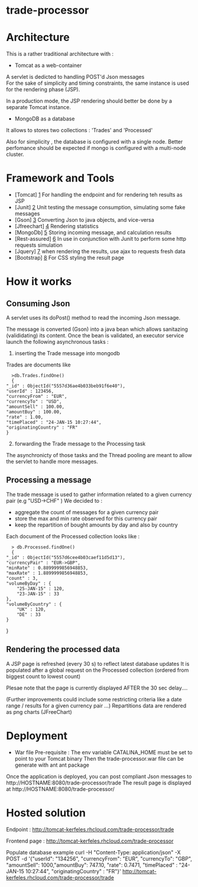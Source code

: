 # trade-processor

Architecture
==============

This is a rather traditional architecture with :

* Tomcat as a web-container 

A servlet is dedicted to handling POST'd Json messages   
For the sake of simplicity and timing constraints, the same instance is used for the rendering phase (JSP).

In a production mode, the JSP rendering should better be done  by a separate Tomcat instance.

* MongoDB as a database

It allows to stores two collections  : 'Trades' and 'Processed'
 
Also for simplicity , the database is configured with a single node. 
Better perfomance should be expected if mongo is configured with a multi-node cluster.


Framework and Tools
====================
* [Tomcat] [1] For handling the endpoint and for rendering teh results as JSP
* [Junit] [2] Unit testing the message consumption, simulating some fake messages
* [Gson] [3] Converting Json to java objects, and vice-versa
* [Jfreechart] [4] Rendering statistics
* [MongoDb] [5] Storing incoming message, and calculation results
* [Rest-assured] [6] In use in conjunction with Junit to perform some http requests simulation
* [Jquery] [7] when rendering the results, use ajax to requests fresh data
* [Bootstrap] [8] For CSS styling the result page


[1]: http://tomcat.apache.org "Tomcat"
[2]: http://junit.org "JUnit"
[3]: https://code.google.com/p/google-gson/ "Google-gson"
[4]: http://www.jfree.org/jfreechart/ "JFreeChart"
[5]: https://www.mongodb.org/ "MongoDb" 
[6]: https://code.google.com/p/rest-assured/ "rest-assured"
[7]: https://jquery.com/ "Jquery"
[8]: http://getbootstrap.com/css/ "Bootstrap"

How it works
============

Consuming Json
--------------
A servlet uses its doPost() method to read the incoming Json message.

The message is converted (Gson) into a java bean which allows sanitazing (valididating) its content. Once the bean is validated, an executor service launch the following asynchronous tasks :

1. inserting the Trade message into mongodb

Trades are documents like

      >db.Trades.findOne()
      {
	"_id" : ObjectId("5557d36ae4b033beb91f6e40"),
	"userId" : 123456,
	"currencyFrom" : "EUR",
	"currencyTo" : "USD",
	"amountSell" : 100.00,
	"amountBuy" : 100.00,
	"rate" : 1.00,
	"timePlaced" : "24-JAN-15 10:27:44",
	"originatingCountry" : "FR"
	}

2. forwarding the Trade message to the Processing task

The asynchronicty of those tasks and the Thread pooling are meant to allow the servlet to handle more messages.


Processing a message
--------------------
The trade message is used to gather information related to a given currency pair (e.g "USD->CHF" )
We decided to :
- aggregate the count of messages for a given currency pair
- store the max and min rate observed for this currency pair
- keep the repartition of bought amounts by day and also by country

Each document of the Processed collection looks like :

	  > db.Processed.findOne()
	  {
	"_id" : ObjectId("5557d6cee4b03caef11d5d13"),
	"currencyPair" : "EUR->GBP",
	"minRate" : 0.8899999856948853,
	"maxRate" : 1.8899999856948853,
	"count" : 3,
	"volumeByDay" : {
		"25-JAN-15" : 120,
		"23-JAN-15" : 33
	},
	"volumeByCountry" : {
		"UK" : 120,
		"DE" : 33
	}
  }


Rendering the processed data
----------------------------
A JSP page is refreshed (every 30 s) to reflect latest database updates
It is populated after a global request on the Processed collection (ordered from biggest count to lowest count)

Plesae note that the page is currently displayed AFTER the 30 sec delay....

(Further improvements could include some restricting criteria like a date range / results for a given currency pair ...)
Repartitions data are rendered as png charts (JFreeChart)


Deployment
===========
* War file
Pre-requisite : The env variable CATALINA_HOME must be set to point to your Tomcat binary
Then the trade-processor.war file can be generate with ant
    ant package

Once the application is deployed, you can post compliant Json messages to 
     http://HOSTNAME:8080/trade-processor/trade
The result page is displayed at
    http://HOSTNAME:8080/trade-processor/

Hosted solution
================
Endpoint :
http://tomcat-kerfeles.rhcloud.com/trade-processor/trade

Frontend page :
http://tomcat-kerfeles.rhcloud.com/trade-processor


Populate database example
	curl -H "Content-Type: application/json" -X POST -d '{"userId": "134256", "currencyFrom": "EUR", "currencyTo": "GBP", "amountSell": 1000,"amountBuy": 747.10, "rate": 0.7471, "timePlaced" : "24-JAN-15 10:27:44", "originatingCountry" : "FR"}' http://tomcat-kerfeles.rhcloud.com/trade-processor/trade



